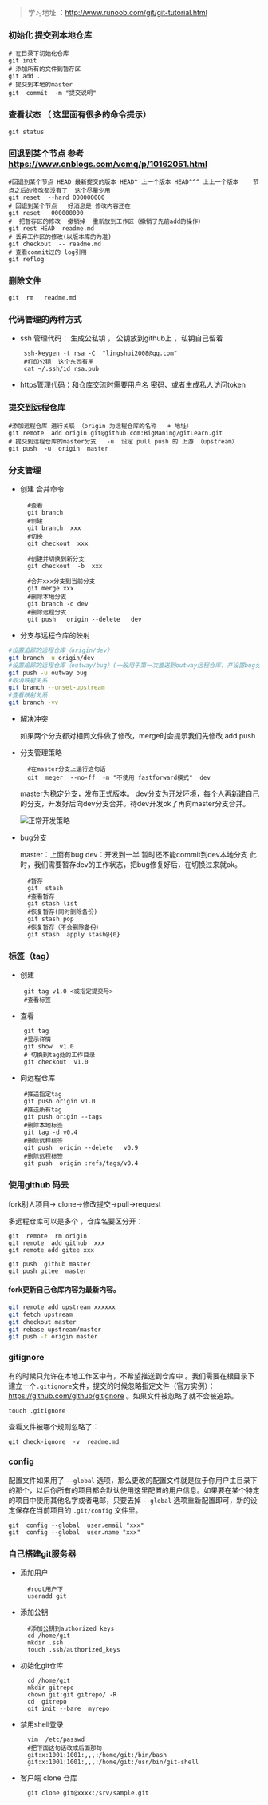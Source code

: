 
> 学习地址 ：http://www.runoob.com/git/git-tutorial.html
### 初始化 提交到本地仓库 
    # 在目录下初始化仓库    
    git init
    # 添加所有的文件到暂存区
    git add .
    # 提交到本地的master
    git  commit  -m "提交说明"

###  查看状态  （ 这里面有很多的命令提示）
    git status


###  回退到某个节点  参考 https://www.cnblogs.com/vcmq/p/10162051.html
    #回退到某个节点 HEAD 最新提交的版本 HEAD^ 上一个版本 HEAD^^^ 上上一个版本    节点之后的修改都没有了  这个尽量少用
    git reset  --hard 000000000
    # 回退到某个节点   好消息是 修改内容还在
    git reset   000000000
    #  把暂存区的修改  撤销掉  重新放到工作区（撤销了先前add的操作）
    git rest HEAD  readme.md
    # 丢弃工作区的修改(以版本库的为准)  
    git checkout  -- readme.md
    # 查看commit过的 log引用 
    git reflog 


### 删除文件  
    git  rm   readme.md
### 代码管理的两种方式  
- ssh 管理代码： 生成公私钥 ， 公钥放到github上 ，私钥自己留着  
   ```
    ssh-keygen -t rsa -C  "lingshui2008@qq.com"
    #打印公钥  这个东西有用
    cat ~/.ssh/id_rsa.pub 
    ```
- https管理代码：和仓库交流时需要用户名 密码、或者生成私人访问token 

###  提交到远程仓库 

    #添加远程仓库 进行关联 （origin 为远程仓库的名称   + 地址）
    git remote  add origin git@github.com:BigManing/gitLearn.git
    # 提交到远程仓库的master分支   -u  设定 pull push 的 上游 （upstream）
    git push  -u  origin  master

###   分支管理

- 创建 合并命令

        #查看
        git branch
        #创建
        git branch  xxx
        #切换
        git checkout  xxx

        #创建并切换到新分支
        git checkout  -b  xxx
        
        #合并xxx分支到当前分支
        git merge xxx
        #删除本地分支
        git branch -d dev
        #删除远程分支
        git push   origin --delete   dev
    
- 分支与远程仓库的映射
　　　　　
```sh
#设置追踪的远程仓库（origin/dev）
git branch -u origin/dev
#设置追踪的远程仓库（outway/bug）(一般用于第一次推送到outway远程仓库，并设置bug分支为当前分支的上游)
git push -u outway bug
#取消映射关系
git branch --unset-upstream    
#查看映射关系
git branch -vv  
```

- 解决冲突

  如果两个分支都对相同文件做了修改，merge时会提示我们先修改  add   push

- 分支管理策略
        
        #在master分支上运行这句话
        git  meger  --no-ff  -m "不使用 fastforward模式"  dev

    master为稳定分支，发布正式版本。
    dev分支为开发环境，每个人再新建自己的分支，开发好后向dev分支合并。待dev开发ok了再向master分支合并。
    
    ![正常开发策略](./pic/branch.png)
- bug分支
    
    master：上面有bug
    dev：开发到一半 暂时还不能commit到dev本地分支
    此时，我们需要暂存dev的工作状态，把bug修复好后，在切换过来就ok。
        
        #暂存
        git  stash
        #查看暂存
        git stash list
        #恢复暂存(同时删除备份)
        git stash pop
        #恢复暂存（不会删除备份）
        git stash  apply stash@{0}
###   标签（tag）

 - 创建 
    
        git tag v1.0 <或指定提交号>
        #查看标签

 - 查看 

        git tag 
        #显示详情
        git show  v1.0
        # 切换到tag处的工作目录
        git checkout  v1.0

 - 向远程仓库
 
        #推送指定tag
        git push origin v1.0
        #推送所有tag
        git push origin --tags 
        #删除本地标签
        git tag -d v0.4        
        #删除远程标签
        git push  origin --delete   v0.9
        #删除远程标签
        git push  origin :refs/tags/v0.4

###   使用github  码云
fork别人项目-> clone->修改提交->pull->request

多远程仓库可以是多个 ，仓库名要区分开：

    git  remote  rm origin
    git remote  add github  xxx
    git remote add gitee xxx

    git push  github master
    git push gitee  master

#### fork更新自己仓库内容为最新内容。

```sh
git remote add upstream xxxxxx
git fetch upstream
git checkout master
git rebase upstream/master
git push -f origin master
```

 ###  gitignore

有的时候只允许在本地工作区中有，不希望推送到仓库中
。我们需要在根目录下建立一个`.gitignore`文件，提交的时候忽略指定文件（官方实例）：https://github.com/github/gitignore
。如果文件被忽略了就不会被追踪。

    touch .gitignore

查看文件被哪个规则忽略了：

    git check-ignore  -v  readme.md

 ###  config
   配置文件如果用了 `--global` 选项，那么更改的配置文件就是位于你用户主目录下的那个，以后你所有的项目都会默认使用这里配置的用户信息。如果要在某个特定的项目中使用其他名字或者电邮，只要去掉 `--global` 选项重新配置即可，新的设定保存在当前项目的 `.git/config` 文件里。

    git  config --global  user.email "xxx"
    git  config --global  user.name "xxx"   

 ###  自己搭建git服务器
 
- 添加用户

        #root用户下   
        useradd git
        
- 添加公钥

        #添加公钥到authorized_keys
        cd /home/git
        mkdir .ssh
        touch .ssh/authorized_keys

- 初始化git仓库

        cd /home/git
        mkdir gitrepo
        chown git:git gitrepo/ -R
        cd  gitrepo
        git init --bare  myrepo

- 禁用shell登录

        vim  /etc/passwd
        #把下面这句话改成后面那句
        git:x:1001:1001:,,,:/home/git:/bin/bash
        git:x:1001:1001:,,,:/home/git:/usr/bin/git-shell

- 客户端 clone 仓库 

        git clone git@xxxx:/srv/sample.git
